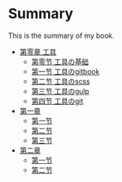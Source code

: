 # Summary

 This is the summary of my book.
 * [第零章 工具](tool/mu.md)
     * [第零节 工具の基础](tool/nedojs.md)
     * [第一节 工具のgitbook](tool/gitbook.md)
     * [第二节 工具のscss]()
     * [第三节 工具のgulp](tool/gulp.md)
     * [第四节 工具のgit](tool/git.md)
 * [第一章](HTML/list.md)
     * [第一节](HTML/table.md)
     * [第二节](HTML/form.md)
     * [第三节](HTML/li.md)
 * [第二章]()
 	 * [第一节]()
     * [第二节]()
